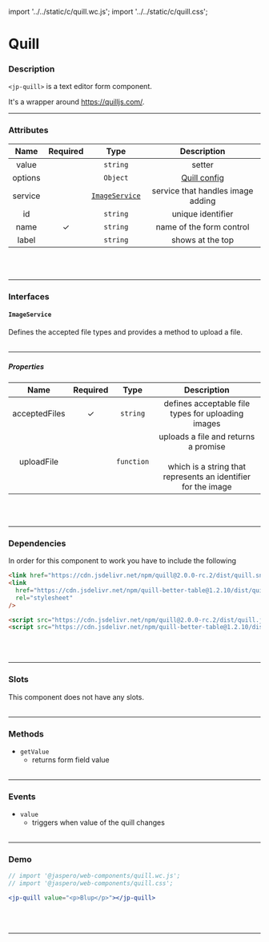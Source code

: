 import '../../static/c/quill.wc.js';
import '../../static/c/quill.css';

# Quill

### Description

`<jp-quill>` is a text editor form component.

It's a wrapper around https://quilljs.com/.
****

### Attributes

| **Name** | **Required** |            **Type**             |                     **Description**                     |
| :------: | :----------: | :-----------------------------: | :-----------------------------------------------------: |
|  value   |              |            `string`             |                         setter                          |
| options  |              |            `Object`             | [Quill config](https://quilljs.com/docs/configuration/) |
| service  |              | [`ImageService`](#imageservice) |            service that handles image adding            |
|    id    |              |            `string`             |                    unique identifier                    |
|   name   |      ✓       |            `string`             |                name of the form control                 |
|  label   |              |            `string`             |                    shows at the top                     |
<br></br>
****

### Interfaces

#### `ImageService`

Defines the accepted file types and provides a method to upload a file.
<br></br>
****

##### Properties

|   **Name**    | **Required** |  **Type**  |                                               **Description**                                                |
| :-----------: | :----------: | :--------: | :----------------------------------------------------------------------------------------------------------: |
| acceptedFiles |      ✓       |  `string`  |                              defines acceptable file types for uploading images                              |
|  uploadFile   |              | `function` | uploads a file and returns a promise <br></br> which is a string that represents an identifier for the image |
<br></br>
****

### Dependencies

In order for this component to work you have to include the following

```html
<link href="https://cdn.jsdelivr.net/npm/quill@2.0.0-rc.2/dist/quill.snow.css" rel="stylesheet" />
<link
  href="https://cdn.jsdelivr.net/npm/quill-better-table@1.2.10/dist/quill-better-table.min.css"
  rel="stylesheet"
/>
```

```html
<script src="https://cdn.jsdelivr.net/npm/quill@2.0.0-rc.2/dist/quill.js"></script>
<script src="https://cdn.jsdelivr.net/npm/quill-better-table@1.2.10/dist/quill-better-table.min.js"></script>
```
<br></br>
****

### Slots

This component does not have any slots.
<br></br>
****

### Methods

- `getValue`
  - returns form field value
<br></br>
****

### Events

- `value`
  - triggers when value of the quill changes
<br></br>
****

### Demo

```jsx live
// import '@jaspero/web-components/quill.wc.js';
// import '@jaspero/web-components/quill.css';

<jp-quill value="<p>Blup</p>"></jp-quill>
```
<br></br>
****
